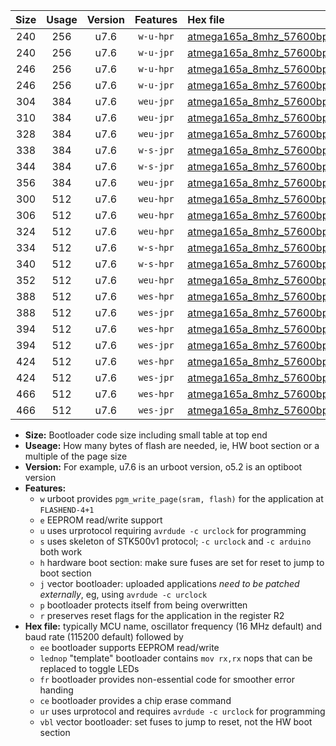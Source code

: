 |Size|Usage|Version|Features|Hex file|
|:-:|:-:|:-:|:-:|:--|
|240|256|u7.6|`w-u-hpr`|[atmega165a_8mhz_57600bps_ur.hex](https://raw.githubusercontent.com/stefanrueger/urboot/main//atmega165a_8mhz_57600bps_ur.hex)|
|240|256|u7.6|`w-u-jpr`|[atmega165a_8mhz_57600bps_ur_vbl.hex](https://raw.githubusercontent.com/stefanrueger/urboot/main//atmega165a_8mhz_57600bps_ur_vbl.hex)|
|246|256|u7.6|`w-u-hpr`|[atmega165a_8mhz_57600bps_lednop_ur.hex](https://raw.githubusercontent.com/stefanrueger/urboot/main//atmega165a_8mhz_57600bps_lednop_ur.hex)|
|246|256|u7.6|`w-u-jpr`|[atmega165a_8mhz_57600bps_lednop_ur_vbl.hex](https://raw.githubusercontent.com/stefanrueger/urboot/main//atmega165a_8mhz_57600bps_lednop_ur_vbl.hex)|
|304|384|u7.6|`weu-jpr`|[atmega165a_8mhz_57600bps_ee_ur_vbl.hex](https://raw.githubusercontent.com/stefanrueger/urboot/main//atmega165a_8mhz_57600bps_ee_ur_vbl.hex)|
|310|384|u7.6|`weu-jpr`|[atmega165a_8mhz_57600bps_ee_lednop_ur_vbl.hex](https://raw.githubusercontent.com/stefanrueger/urboot/main//atmega165a_8mhz_57600bps_ee_lednop_ur_vbl.hex)|
|328|384|u7.6|`weu-jpr`|[atmega165a_8mhz_57600bps_ee_lednop_fr_ur_vbl.hex](https://raw.githubusercontent.com/stefanrueger/urboot/main//atmega165a_8mhz_57600bps_ee_lednop_fr_ur_vbl.hex)|
|338|384|u7.6|`w-s-jpr`|[atmega165a_8mhz_57600bps_vbl.hex](https://raw.githubusercontent.com/stefanrueger/urboot/main//atmega165a_8mhz_57600bps_vbl.hex)|
|344|384|u7.6|`w-s-jpr`|[atmega165a_8mhz_57600bps_lednop_vbl.hex](https://raw.githubusercontent.com/stefanrueger/urboot/main//atmega165a_8mhz_57600bps_lednop_vbl.hex)|
|356|384|u7.6|`weu-jpr`|[atmega165a_8mhz_57600bps_ee_lednop_fr_ce_ur_vbl.hex](https://raw.githubusercontent.com/stefanrueger/urboot/main//atmega165a_8mhz_57600bps_ee_lednop_fr_ce_ur_vbl.hex)|
|300|512|u7.6|`weu-hpr`|[atmega165a_8mhz_57600bps_ee_ur.hex](https://raw.githubusercontent.com/stefanrueger/urboot/main//atmega165a_8mhz_57600bps_ee_ur.hex)|
|306|512|u7.6|`weu-hpr`|[atmega165a_8mhz_57600bps_ee_lednop_ur.hex](https://raw.githubusercontent.com/stefanrueger/urboot/main//atmega165a_8mhz_57600bps_ee_lednop_ur.hex)|
|324|512|u7.6|`weu-hpr`|[atmega165a_8mhz_57600bps_ee_lednop_fr_ur.hex](https://raw.githubusercontent.com/stefanrueger/urboot/main//atmega165a_8mhz_57600bps_ee_lednop_fr_ur.hex)|
|334|512|u7.6|`w-s-hpr`|[atmega165a_8mhz_57600bps.hex](https://raw.githubusercontent.com/stefanrueger/urboot/main//atmega165a_8mhz_57600bps.hex)|
|340|512|u7.6|`w-s-hpr`|[atmega165a_8mhz_57600bps_lednop.hex](https://raw.githubusercontent.com/stefanrueger/urboot/main//atmega165a_8mhz_57600bps_lednop.hex)|
|352|512|u7.6|`weu-hpr`|[atmega165a_8mhz_57600bps_ee_lednop_fr_ce_ur.hex](https://raw.githubusercontent.com/stefanrueger/urboot/main//atmega165a_8mhz_57600bps_ee_lednop_fr_ce_ur.hex)|
|388|512|u7.6|`wes-hpr`|[atmega165a_8mhz_57600bps_ee.hex](https://raw.githubusercontent.com/stefanrueger/urboot/main//atmega165a_8mhz_57600bps_ee.hex)|
|388|512|u7.6|`wes-jpr`|[atmega165a_8mhz_57600bps_ee_vbl.hex](https://raw.githubusercontent.com/stefanrueger/urboot/main//atmega165a_8mhz_57600bps_ee_vbl.hex)|
|394|512|u7.6|`wes-hpr`|[atmega165a_8mhz_57600bps_ee_lednop.hex](https://raw.githubusercontent.com/stefanrueger/urboot/main//atmega165a_8mhz_57600bps_ee_lednop.hex)|
|394|512|u7.6|`wes-jpr`|[atmega165a_8mhz_57600bps_ee_lednop_vbl.hex](https://raw.githubusercontent.com/stefanrueger/urboot/main//atmega165a_8mhz_57600bps_ee_lednop_vbl.hex)|
|424|512|u7.6|`wes-hpr`|[atmega165a_8mhz_57600bps_ee_lednop_fr.hex](https://raw.githubusercontent.com/stefanrueger/urboot/main//atmega165a_8mhz_57600bps_ee_lednop_fr.hex)|
|424|512|u7.6|`wes-jpr`|[atmega165a_8mhz_57600bps_ee_lednop_fr_vbl.hex](https://raw.githubusercontent.com/stefanrueger/urboot/main//atmega165a_8mhz_57600bps_ee_lednop_fr_vbl.hex)|
|466|512|u7.6|`wes-hpr`|[atmega165a_8mhz_57600bps_ee_lednop_fr_ce.hex](https://raw.githubusercontent.com/stefanrueger/urboot/main//atmega165a_8mhz_57600bps_ee_lednop_fr_ce.hex)|
|466|512|u7.6|`wes-jpr`|[atmega165a_8mhz_57600bps_ee_lednop_fr_ce_vbl.hex](https://raw.githubusercontent.com/stefanrueger/urboot/main//atmega165a_8mhz_57600bps_ee_lednop_fr_ce_vbl.hex)|

- **Size:** Bootloader code size including small table at top end
- **Useage:** How many bytes of flash are needed, ie, HW boot section or a multiple of the page size
- **Version:** For example, u7.6 is an urboot version, o5.2 is an optiboot version
- **Features:**
  + `w` urboot provides `pgm_write_page(sram, flash)` for the application at `FLASHEND-4+1`
  + `e` EEPROM read/write support
  + `u` uses urprotocol requiring `avrdude -c urclock` for programming
  + `s` uses skeleton of STK500v1 protocol; `-c urclock` and `-c arduino` both work
  + `h` hardware boot section: make sure fuses are set for reset to jump to boot section
  + `j` vector bootloader: uploaded applications *need to be patched externally*, eg, using `avrdude -c urclock`
  + `p` bootloader protects itself from being overwritten
  + `r` preserves reset flags for the application in the register R2
- **Hex file:** typically MCU name, oscillator frequency (16 MHz default) and baud rate (115200 default) followed by
  + `ee` bootloader supports EEPROM read/write
  + `lednop` "template" bootloader contains `mov rx,rx` nops that can be replaced to toggle LEDs
  + `fr` bootloader provides non-essential code for smoother error handing
  + `ce` bootloader provides a chip erase command
  + `ur` uses urprotocol and requires `avrdude -c urclock` for programming
  + `vbl` vector bootloader: set fuses to jump to reset, not the HW boot section
